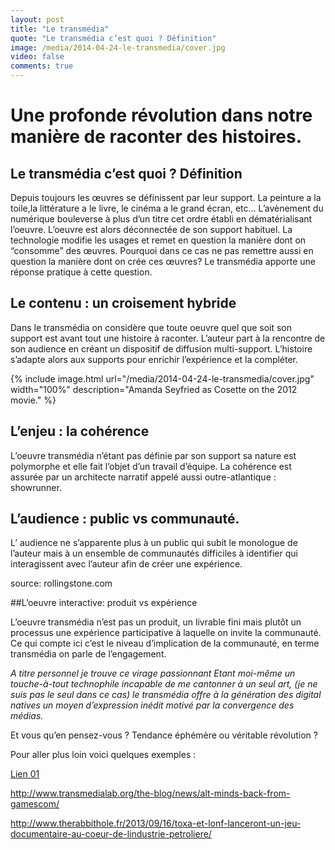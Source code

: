 ```yaml
---
layout: post
title: "Le transmédia"
quote: "Le transmédia c’est quoi ? Définition"
image: /media/2014-04-24-le-transmedia/cover.jpg
video: false
comments: true
---
```


# Une profonde révolution dans notre manière de raconter des histoires.

## Le transmédia c’est quoi ? Définition

Depuis toujours les œuvres se définissent par leur support. La peinture a la toile,la littérature a le livre, le cinéma a le grand écran, etc… L’avènement du numérique bouleverse à plus d’un titre cet ordre établi en dématérialisant l’oeuvre. L’oeuvre est alors déconnectée de son support habituel. La technologie modifie les usages et remet en question la manière dont on “consomme” des œuvres. Pourquoi dans ce cas ne pas remettre aussi en question la manière dont on crée ces œuvres? Le transmédia apporte une réponse pratique à cette question.

## Le contenu : un croisement hybride

Dans le transmédia on considère que toute oeuvre quel que soit son support est avant tout une histoire à raconter. L’auteur part à la rencontre de son audience en créant un dispositif de diffusion multi-support. L’histoire s’adapte alors aux supports pour enrichir l’expérience et la compléter.

{% include image.html url="/media/2014-04-24-le-transmedia/cover.jpg" width="100%" description="Amanda Seyfried as Cosette on the 2012 movie." %}

## L’enjeu : la cohérence

L’oeuvre transmédia n’étant pas définie par son support sa nature est polymorphe et elle fait l’objet d’un travail d’équipe. La cohérence est assurée par un architecte narratif appelé aussi outre-atlantique : showrunner.

## L’audience : public vs communauté.

L’ audience ne s’apparente plus à un public qui subit le monologue de l’auteur mais à un ensemble de communautés difficiles à identifier qui interagissent avec l’auteur afin de créer une expérience.

source: rollingstone.com

##L’oeuvre interactive: produit vs expérience

L’oeuvre transmédia n’est pas un produit, un livrable fini mais plutôt un processus une expérience participative à laquelle on invite la communauté. Ce qui compte ici c’est le niveau d’implication de la communauté, en terme transmédia on parle de l’engagement.

*A titre personnel je trouve ce virage passionnant Etant moi-même un touche-à-tout technophile incapable de me cantonner à un seul art, (je ne suis pas le seul dans ce cas) le transmédia offre à la génération des digital natives un moyen d’expression inédit motivé par la convergence des médias.*

>
Et vous qu’en pensez-vous ? Tendance éphémère ou véritable révolution ?
>

Pour aller plus loin voici quelques exemples :

[Lien 01](http://www.transmedialab.org/the-blog/type-rider-une-aventure-tout-simplement/)

http://www.transmedialab.org/the-blog/news/alt-minds-back-from-gamescom/

http://www.therabbithole.fr/2013/09/16/toxa-et-lonf-lanceront-un-jeu-documentaire-au-coeur-de-lindustrie-petroliere/